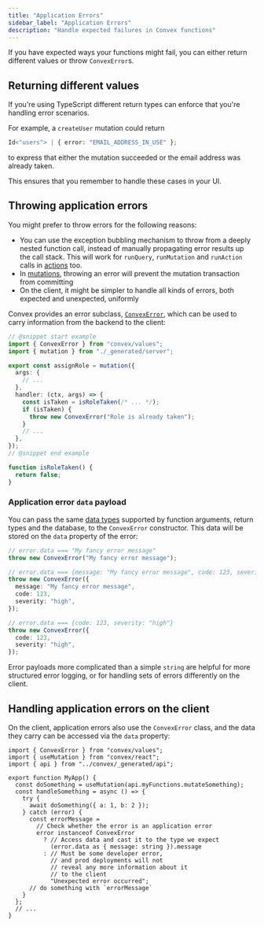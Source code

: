 ```yaml
---
title: "Application Errors"
sidebar_label: "Application Errors"
description: "Handle expected failures in Convex functions"
---
```





If you have expected ways your functions might fail, you can either return
different values or throw `ConvexError`s.

## Returning different values

If you're using TypeScript different return types can enforce that you're
handling error scenarios.

For example, a `createUser` mutation could return

```ts
Id<"users"> | { error: "EMAIL_ADDRESS_IN_USE" };
```

to express that either the mutation succeeded or the email address was already
taken.

This ensures that you remember to handle these cases in your UI.

## Throwing application errors

You might prefer to throw errors for the following reasons:

- You can use the exception bubbling mechanism to throw from a deeply nested
  function call, instead of manually propagating error results up the call
  stack. This will work for `runQuery`, `runMutation` and `runAction` calls in
  [actions](/functions/actions.mdx) too.
- In [mutations](/functions/mutation-functions.mdx), throwing an error will
  prevent the mutation transaction from committing
- On the client, it might be simpler to handle all kinds of errors, both
  expected and unexpected, uniformly

Convex provides an error subclass,
[`ConvexError`](/api/classes/values.ConvexError), which can be used to carry
information from the backend to the client:


```ts
// @snippet start example
import { ConvexError } from "convex/values";
import { mutation } from "./_generated/server";

export const assignRole = mutation({
  args: {
    // ...
  },
  handler: (ctx, args) => {
    const isTaken = isRoleTaken(/* ... */);
    if (isTaken) {
      throw new ConvexError("Role is already taken");
    }
    // ...
  },
});
// @snippet end example

function isRoleTaken() {
  return false;
}

```


### Application error `data` payload

You can pass the same [data types](/database/types.md) supported by function
arguments, return types and the database, to the `ConvexError` constructor. This
data will be stored on the `data` property of the error:

```ts
// error.data === "My fancy error message"
throw new ConvexError("My fancy error message");

// error.data === {message: "My fancy error message", code: 123, severity: "high"}
throw new ConvexError({
  message: "My fancy error message",
  code: 123,
  severity: "high",
});

// error.data === {code: 123, severity: "high"}
throw new ConvexError({
  code: 123,
  severity: "high",
});
```

Error payloads more complicated than a simple `string` are helpful for more
structured error logging, or for handling sets of errors differently on the
client.

## Handling application errors on the client

On the client, application errors also use the `ConvexError` class, and the data
they carry can be accessed via the `data` property:


```tsx
import { ConvexError } from "convex/values";
import { useMutation } from "convex/react";
import { api } from "../convex/_generated/api";

export function MyApp() {
  const doSomething = useMutation(api.myFunctions.mutateSomething);
  const handleSomething = async () => {
    try {
      await doSomething({ a: 1, b: 2 });
    } catch (error) {
      const errorMessage =
        // Check whether the error is an application error
        error instanceof ConvexError
          ? // Access data and cast it to the type we expect
            (error.data as { message: string }).message
          : // Must be some developer error,
            // and prod deployments will not
            // reveal any more information about it
            // to the client
            "Unexpected error occurred";
      // do something with `errorMessage`
    }
  };
  // ...
}

```

